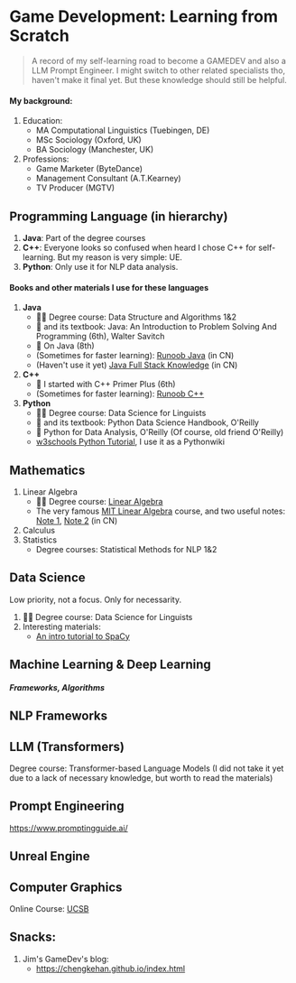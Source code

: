 # Game Development: Learning from Scratch

> A record of my self-learning road to become a GAMEDEV and also a LLM Prompt Engineer. I might switch to other related specialists tho, haven't make it final yet. But these knowledge should still be helpful.

#### My background:
1. Education:
   - MA Computational Linguistics (Tuebingen, DE)
   - MSc Sociology (Oxford, UK)
   - BA Sociology (Manchester, UK)
2. Professions:
   - Game Marketer (ByteDance)
   - Management Consultant (A.T.Kearney)
   - TV Producer (MGTV)

## Programming Language (in hierarchy)
1. **Java**: Part of the degree courses
2. **C++**: Everyone looks so confused when heard I chose C++ for self-learning. But my reason is very simple: UE.
3. **Python**: Only use it for NLP data analysis.

#### Books and other materials I use for these languages
1. **Java**
   - 🧑‍🏫 Degree course: Data Structure and Algorithms 1&2
   - 📖 and its textbook: Java: An Introduction to Problem Solving And Programming (6th), Walter Savitch
   - 📖 On Java (8th)
   - (Sometimes for faster learning): [Runoob Java](https://www.runoob.com/java/java-basic-syntax.html) (in CN)
   - (Haven't use it yet) [Java Full Stack Knowledge](https://pdai.tech/md/outline/x-outline.html) (in CN)
2. **C++**
   - 📖 I started with C++ Primer Plus (6th)
   - (Sometimes for faster learning): [Runoob C++](https://www.runoob.com/cplusplus/cpp-tutorial.html)
3. **Python**
   - 🧑‍🏫 Degree course: Data Science for Linguists
   - 📖 and its textbook: Python Data Science Handbook, O'Reilly
   - 📖 Python for Data Analysis, O'Reilly (Of course, old friend O'Reilly)
   - [w3schools Python Tutorial](https://www.w3schools.com/python/default.asp), I use it as a Pythonwiki

## Mathematics
1. Linear Algebra
   - 🧑‍🏫 Degree course: [Linear Algebra](https://github.com/gerhardJaeger/linear_algebra_wise23)
   - The very famous [MIT Linear Algebra](http://ocw.mit.edu/) course, and two useful notes: [Note 1](https://github.com/MLNLP-World/MIT-Linear-Algebra-Notes), [Note 2](https://github.com/guokaide/linear-algebra) (in CN)
2. Calculus
3. Statistics
   - Degree courses: Statistical Methods for NLP 1&2 

## Data Science 
Low priority, not a focus. Only for necessarity.
1. 🧑‍🏫 Degree course: Data Science for Linguists
2. Interesting materials:
   - [An intro tutorial to SpaCy](https://course.spacy.io/en/chapter1)

## Machine Learning & Deep Learning
##### Frameworks, Algorithms

## NLP Frameworks

## LLM (Transformers)
Degree course: Transformer-based Language Models (I did not take it yet due to a lack of necessary knowledge, but worth to read the materials)

## Prompt Engineering
https://www.promptingguide.ai/

## Unreal Engine

## Computer Graphics
Online Course: [UCSB](https://sites.cs.ucsb.edu/~lingqi/teaching/games101.html)

## Snacks:
1. Jim's GameDev's blog:
   - https://chengkehan.github.io/index.html
